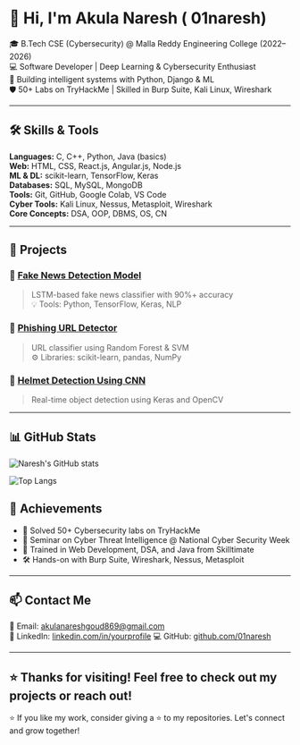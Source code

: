 # 👋 Hi, I'm Akula Naresh ( 01naresh)

🎓 B.Tech CSE (Cybersecurity) @ Malla Reddy Engineering College (2022–2026)  
💻 Software Developer | Deep Learning & Cybersecurity Enthusiast  
🚀 Building intelligent systems with Python, Django & ML  
🛡️ 50+ Labs on TryHackMe | Skilled in Burp Suite, Kali Linux, Wireshark

---

## 🛠️ Skills & Tools

**Languages:** C, C++, Python, Java (basics)  
**Web:** HTML, CSS, React.js, Angular.js, Node.js  
**ML & DL:** scikit-learn, TensorFlow, Keras  
**Databases:** SQL, MySQL, MongoDB  
**Tools:** Git, GitHub, Google Colab, VS Code  
**Cyber Tools:** Kali Linux, Nessus, Metasploit, Wireshark  
**Core Concepts:** DSA, OOP, DBMS, OS, CN

---

## 📂 Projects

### 📰 [Fake News Detection Model](https://github.com/01naresh/fake-news-detection)
> LSTM-based fake news classifier with 90%+ accuracy  
> 💡 Tools: Python, TensorFlow, Keras, NLP

### 🔐 [Phishing URL Detector](https://github.com/01naresh/phishing-url-detector)
> URL classifier using Random Forest & SVM  
> ⚙️ Libraries: scikit-learn, pandas, NumPy

### 🧠 [Helmet Detection Using CNN](https://github.com/01naresh/helmet-detection-cnn)
> Real-time object detection using Keras and OpenCV

---

## 📊 GitHub Stats

![Naresh's GitHub stats](https://github-readme-stats.vercel.app/api?username=01naresh&show_icons=true&theme=radical)

![Top Langs](https://github-readme-stats.vercel.app/api/top-langs/?username=01naresh&layout=compact&theme=radical)


## 🏅 Achievements

- 🧪 Solved 50+ Cybersecurity labs on TryHackMe  
- 📢 Seminar on Cyber Threat Intelligence @ National Cyber Security Week  
- 🧰 Trained in Web Development, DSA, and Java from Skilltimate  
- 🛠️ Hands-on with Burp Suite, Wireshark, Nessus, Metasploit

---

## 📫 Contact Me

📧 Email: [akulanareshgoud869@gmail.com](mailto:akulanareshgoud869@gmail.com)  
🔗 LinkedIn: [linkedin.com/in/yourprofile](https://linkedin.com/in/yourprofile) 
💻 GitHub: [github.com/01naresh](https://github.com/01naresh)

---

⭐️ Thanks for visiting! Feel free to check out my projects or reach out!
---
⭐️ If you like my work, consider giving a ⭐ to my repositories. Let's connect and grow together!

